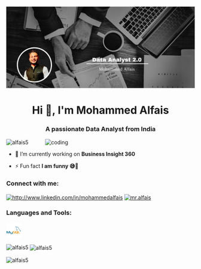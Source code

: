 ![logo](https://github.com/Alfais5/Alfais5/blob/main/Data%20Analyst%202.0.png)
<h1 align="center">Hi 👋, I'm Mohammed Alfais</h1>
<h3 align="center">A passionate Data Analyst from India</h3>

<img align="right" alt="coding" width="400" src="https://media3.giphy.com/media/lP8xu5t2DLGG045H8F/giphy.gif">

<p align="left"> <img src="https://komarev.com/ghpvc/?username=alfais5&label=Profile%20views&color=0e75b6&style=flat" alt="alfais5" /> </p>

- 🔭 I’m currently working on **Business Insight 360**

- ⚡ Fun fact **I am funny 😅🤣**

<h3 align="left">Connect with me:</h3>
<p align="left">
<a href="https://linkedin.com/in/http://www.linkedin.com/in/mohammedalfais" target="blank"><img align="center" src="https://raw.githubusercontent.com/rahuldkjain/github-profile-readme-generator/master/src/images/icons/Social/linked-in-alt.svg" alt="http://www.linkedin.com/in/mohammedalfais" height="30" width="40" /></a>
<a href="https://instagram.com/mr.alfais" target="blank"><img align="center" src="https://raw.githubusercontent.com/rahuldkjain/github-profile-readme-generator/master/src/images/icons/Social/instagram.svg" alt="mr.alfais" height="30" width="40" /></a>
</p>

<h3 align="left">Languages and Tools:</h3>
<p align="left"> <a href="https://www.mysql.com/" target="_blank" rel="noreferrer"> <img src="https://raw.githubusercontent.com/devicons/devicon/master/icons/mysql/mysql-original-wordmark.svg" alt="mysql" width="40" height="40"/> </a> </p>

<p><img align="left" src="https://github-readme-stats.vercel.app/api/top-langs?username=alfais5&show_icons=true&locale=en&layout=compact" alt="alfais5" /></p>

<p>&nbsp;<img align="center" src="https://github-readme-stats.vercel.app/api?username=alfais5&show_icons=true&locale=en" alt="alfais5" /></p>

<p><img align="center" src="https://github-readme-streak-stats.herokuapp.com/?user=alfais5&" alt="alfais5" /></p>
